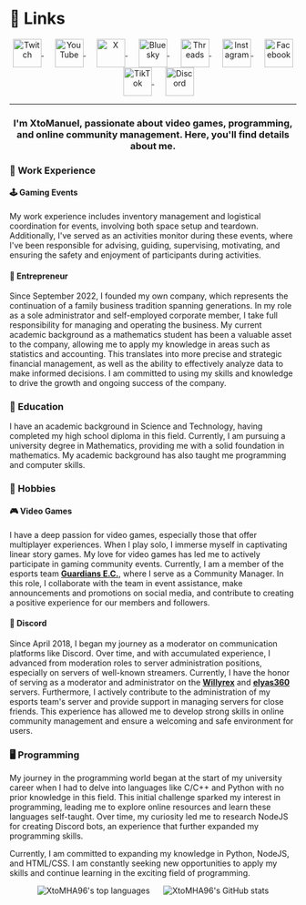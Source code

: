 <!---<div align="right"><a href="https://www.twitch.tv/xtomanuel"><img src="https://cdn2.iconfinder.com/data/icons/custom-ios-14-1/60/Translate-512.png?size=50" alt="" style="vertical-align:middle" height="50"></a></div>--->

# :link: Links

<div align="center">
<a href="https://www.twitch.tv/xtomanuel">
<img src="https://cdn3.iconfinder.com/data/icons/social-media-pack-12/512/Twitch-512.png?size=50" alt="Twitch" style="vertical-align:middle" height="50">
</a>
&nbsp;&nbsp;&nbsp;&nbsp;
<a href="https://www.youtube.com/@XtoManuel_">
<img src="https://cdn3.iconfinder.com/data/icons/social-media-pack-12/512/Youtube-512.png?size=50" alt="YouTube" style="vertical-align:middle" height="50">
</a>
&nbsp;&nbsp;&nbsp;&nbsp;
<a href="https://x.com/XtoManuel_">
<img src="https://cdn2.iconfinder.com/data/icons/threads-by-instagram/24/x-logo-twitter-new-brand-512.png?size=50" alt="X" style="vertical-align:middle" height="50">
</a>
&nbsp;&nbsp;&nbsp;&nbsp;
<a href="https://bsky.app/profile/xtomanuel.bsky.social">
<img src="https://cdn0.iconfinder.com/data/icons/phosphor-fill-vol-1/256/butterfly-fill-256.png?size=50" alt="Bluesky" style="vertical-align:middle" height="50">
</a>
&nbsp;&nbsp;&nbsp;&nbsp;
<a href="https://www.threads.net/@xtomanuel">
<img src="https://cdn4.iconfinder.com/data/icons/threads-by-instagram/128/threads-logo-brand-sign-contained-glyph-squircle-256.png?size=50" alt="Threads" style="vertical-align:middle" height="50">
</a>
&nbsp;&nbsp;&nbsp;&nbsp;
<a href="https://instagram.com/xtomanuel">
<img src="https://cdn3.iconfinder.com/data/icons/social-media-pack-12/512/Instagram-512.png?size=50" alt="Instagram" style="vertical-align:middle" height="50">
</a>
&nbsp;&nbsp;&nbsp;&nbsp;
<a href="https://facebook.com/XtoManuel">
<img src="https://cdn1.iconfinder.com/data/icons/social-media-2285/512/Colored_Facebook3_svg-512.png?size=50" alt="Facebook" style="vertical-align:middle" height="50">
</a>
&nbsp;&nbsp;&nbsp;&nbsp;
<a href="https://www.tiktok.com/@xtomanuel">
<img src="https://cdn4.iconfinder.com/data/icons/social-media-flat-7/64/Social-media_Tiktok-512.png?size=50" alt="TikTok" style="vertical-align:middle" height="50">
</a>
&nbsp;&nbsp;&nbsp;&nbsp;
<a href="https://discord.com/users/331748715050172417">
<img src="https://cdn3.iconfinder.com/data/icons/social-network-flat-3/100/Discord-512.png?size=50" alt="Discord" style="vertical-align:middle" height="50">
</a>
</div>

___

<h3 align="center">I'm XtoManuel, passionate about video games, programming, and online community management. Here, you'll find details about me.</h3>

### :briefcase: Work Experience

#### :joystick: Gaming Events

My work experience includes inventory management and logistical coordination for events, involving both space setup and teardown. Additionally, I've served as an activities monitor during these events, where I've been responsible for advising, guiding, supervising, motivating, and ensuring the safety and enjoyment of participants during activities.

#### :office: Entrepreneur

Since September 2022, I founded my own company, which represents the continuation of a family business tradition spanning generations. In my role as a sole administrator and self-employed corporate member, I take full responsibility for managing and operating the business. My current academic background as a mathematics student has been a valuable asset to the company, allowing me to apply my knowledge in areas such as statistics and accounting. This translates into more precise and strategic financial management, as well as the ability to effectively analyze data to make informed decisions. I am committed to using my skills and knowledge to drive the growth and ongoing success of the company.

### :school: Education

I have an academic background in Science and Technology, having completed my high school diploma in this field. Currently, I am pursuing a university degree in Mathematics, providing me with a solid foundation in mathematics. My academic background has also taught me programming and computer skills.

### :game_die: Hobbies

#### :video_game: Video Games

I have a deep passion for video games, especially those that offer multiplayer experiences. When I play solo, I immerse myself in captivating linear story games. My love for video games has led me to actively participate in gaming community events. Currently, I am a member of the esports team **[Guardians E.C.](https://discord.gg/e5c4CfWwdY 'Discord Link')**, where I serve as a Community Manager. In this role, I collaborate with the team in event assistance, make announcements and promotions on social media, and contribute to creating a positive experience for our members and followers.

#### :speech_balloon: Discord

Since April 2018, I began my journey as a moderator on communication platforms like Discord. Over time, and with accumulated experience, I advanced from moderation roles to server administration positions, especially on servers of well-known streamers. Currently, I have the honor of serving as a moderator and administrator on the **[Willyrex](https://discord.gg/willyrex 'Discord Link')** and **[elyas360](https://discord.gg/elyas360 'Discord Link')** servers. Furthermore, I actively contribute to the administration of my esports team's server and provide support in managing servers for close friends. This experience has allowed me to develop strong skills in online community management and ensure a welcoming and safe environment for users.

### :desktop_computer: Programming

My journey in the programming world began at the start of my university career when I had to delve into languages like C/C++ and Python with no prior knowledge in this field. This initial challenge sparked my interest in programming, leading me to explore online resources and learn these languages self-taught. Over time, my curiosity led me to research NodeJS for creating Discord bots, an experience that further expanded my programming skills.

Currently, I am committed to expanding my knowledge in Python, NodeJS, and HTML/CSS. I am constantly seeking new opportunities to apply my skills and continue learning in the exciting field of programming.

<div align="center">
<img alt="XtoMHA96's top languages" src="https://github-readme-stats.vercel.app/api/top-langs/?username=XtoMHA96&layout=compact&theme=transparent">
&nbsp;&nbsp;&nbsp;&nbsp;
<img alt="XtoMHA96's GitHub stats" src="https://github-readme-stats.vercel.app/api?username=XtoMHA96&show_icons=true&theme=transparent">
</div>

